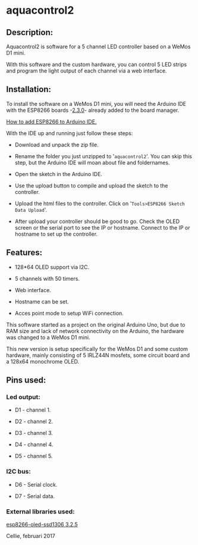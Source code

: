 # aquacontrol2

## Description:
Aquacontrol2 is software for a 5 channel LED controller based on a WeMos D1 mini.

With this software and the custom hardware, you can control 5 LED strips and program the light output of each channel via a web interface.


## Installation:
To install the software on a WeMos D1 mini, you will need the Arduino IDE with the ESP8266 boards -[2.3.0](https://github.com/esp8266/Arduino/releases/tag/2.3.0)- already added to the board manager.

[How to add ESP8266 to Arduino IDE.](http://wasietsmet.nl/esp8266/arduino-ide-1-8-1-setup-voor-esp8266/)

With the IDE up and running just follow these steps:

- Download and unpack the zip file.

- Rename the folder you just unzipped to '`aquacontrol2`'. You can skip this step, but the Arduino IDE will moan about file and foldernames.

- Open the sketch in the Arduino IDE.

- Use the upload button to compile and upload the sketch to the controller.

- Upload the html files to the controller. Click on '`Tools>ESP8266 Sketch Data Upload`'.

- After upload your controller should be good to go. Check the OLED screen or the serial port to see the IP or hostname. Connect to the IP or hostname to set up the controller.


## Features:
- 128*64 OLED support via I2C. 

- 5 channels with 50 timers.

- Web interface.

- Hostname can be set.

- Acces point mode to setup WiFi connection.


This software started as a project on the original Arduino Uno, but due to RAM size and lack of network connectivity on the Arduino, the hardware was changed to a WeMos D1 mini.

This new version is setup specifically for the WeMos D1 and some custom hardware, mainly consisting of 5 IRLZ44N mosfets, some circuit board and a 128x64 monochrome OLED.

## Pins used:
### Led output:
- D1 - channel 1.

- D2 - channel 2.

- D3 - channel 3.

- D4 - channel 4.

- D5 - channel 5.

### I2C bus:
- D6 - Serial clock.

- D7 - Serial data.

### External libraries used:

[esp8266-oled-ssd1306 3.2.5](https://github.com/squix78/esp8266-oled-ssd1306/tree/3.2.5)

Cellie,
februari 2017

